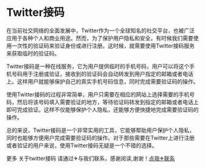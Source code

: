 # Twitter接码

在当前社交网络的全面发展中，Twitter作为一个全球知名的社交平台，也被广泛应用于各种个人和商业用途。然而，为了保护用户隐私和安全，有时候我们需要使用一次性的验证码来验证身份或进行注册。这时候，就需要使用Twitter接码服务来获取临时的验证码。

Twitter接码是一种在线服务，它为用户提供临时的手机号码，用户可以将这个手机号码用于注册或验证，接收到的验证码会自动转发到用户指定的邮箱或者电话上。这样用户就能够保护自己的真实手机号码信息，同时完成需要验证码的操作。

使用Twitter接码的过程非常简单，用户只需要在相应的网站上选择需要的手机号码，然后将该号码填入需要验证的地方，等待验证码转发到指定的邮箱或者电话上即可完成验证。这样不仅能够保护个人隐私，还能够方便快捷地完成需要验证码的操作。

总的来说，Twitter接码是一个非常实用的工具，它能够帮助用户保护个人隐私，同时也能够方便用户完成需要验证码的操作。对于那些需要在Twitter上进行注册或者验证的用户来说，使用Twitter接码无疑是一个不错的选择。

更多 关于twitter接码 请通过✈与我们联系，感谢阅读,谢谢！[点我✈联系](https://gg.k02.cc)